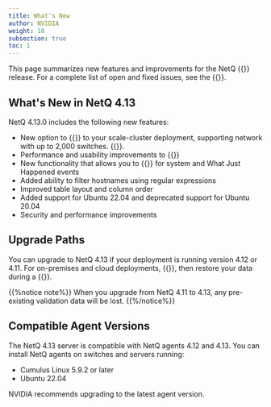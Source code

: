 ```yaml
---
title: What's New
author: NVIDIA
weight: 10
subsection: true
toc: 1
---
```


This page summarizes new features and improvements for the NetQ {{<version>}} release. For a complete list of open and fixed issues, see the {{<link title="NVIDIA NetQ 4.13 Release Notes" text="release notes">}}.

## What's New in NetQ 4.13

NetQ 4.13.0 includes the following new features:

- New option to {{<link title="Set Up Your Virtual Machine for an On-premises HA Scale Cluster/#add-additional-worker-nodes" text="add additional nodes">}} to your scale-cluster deployment, supporting network with up to 2,000 switches. {{<link title="Before You Install" text="Read more about NetQ deployment options">}}.
- Performance and usability improvements to {{<link title="Switches/#view-queue-lengths-as-histograms" text="queue length histograms">}}
- New functionality that allows you to {{<link title="Monitor Events/#create-event-filters" text="create and save filters">}} for system and What Just Happened events
- Added ability to filter hostnames using regular expressions
- Improved table layout and column order
- Added support for Ubuntu 22.04 and deprecated support for Ubuntu 20.04
- Security and performance improvements


## Upgrade Paths

You can upgrade to NetQ 4.13 if your deployment is running version 4.12 or 4.11. For on-premises and cloud deployments, {{<link title="Back Up and Restore NetQ" text="back up your NetQ data">}}, then restore your data during a {{<link title="Install the NetQ System" text="new NetQ 4.13 installation">}}.

{{%notice note%}}
When you upgrade from NetQ 4.11 to 4.13, any pre-existing validation data will be lost.
{{%/notice%}}

## Compatible Agent Versions

The NetQ 4.13 server is compatible with NetQ agents 4.12 and 4.13. You can install NetQ agents on switches and servers running:

- Cumulus Linux 5.9.2 or later
- Ubuntu 22.04

NVIDIA recommends upgrading to the latest agent version.
